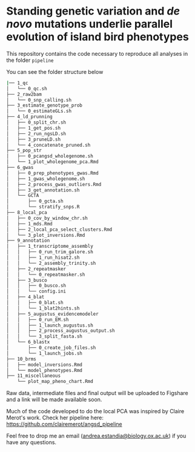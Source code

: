 # **Standing genetic variation and** ***de novo*** **mutations underlie parallel evolution of island bird phenotypes**

This repository contains the code necessary to reproduce all analyses in the folder `pipeline`

You can see the folder structure below

```bash
|── 1_qc
│   └── 0_qc.sh
├── 2_raw2bam
│   └── 0_snp_calling.sh
├── 3_estimate_genotype_prob
│   └── 0_estimateGLs.sh
├── 4_ld_prunning
│   ├── 0_split_chr.sh
│   ├── 1_get_pos.sh
│   ├── 2_run_ngsLD.sh
│   ├── 3_pruneLD.sh
│   └── 4_concatenate_pruned.sh
├── 5_pop_str
│   ├── 0_pcangsd_wholegenome.sh
│   └── 1_plot_wholegenome_pca.Rmd
├── 6_gwas
│   ├── 0_prep_phenotypes_gwas.Rmd
│   ├── 1_gwas_wholegenome.sh
│   ├── 2_process_gwas_outliers.Rmd
│   ├── 3_get_annotation.sh
│   └── GCTA
│       ├── 0_gcta.sh
│       └── stratify_snps.R
├── 8_local_pca
│   ├── 0_cov_by_window_chr.sh
│   ├── 1_mds.Rmd
│   ├── 2_local_pca_select_clusters.Rmd
│   └── 3_plot_inversions.Rmd
├── 9_annotation
│   ├── 1_transcriptome_assembly
│   │   ├── 0_run_trim_galore.sh
│   │   ├── 1_run_hisat2.sh
│   │   └── 2_assembly_trinity.sh
│   ├── 2_repeatmasker
│   │   └── 0_repeatmasker.sh
│   ├── 3_busco
│   │   ├── 0_busco.sh
│   │   └── config.ini
│   ├── 4_blat
│   │   ├── 0_blat.sh
│   │   └── 1_blat2hints.sh
│   ├── 5_augustus_evidencemodeler
│   │   ├── 0_run_EM.sh
│   │   ├── 1_launch_augustus.sh
│   │   ├── 2_process_augustus_output.sh
│   │   └── 3_split_fasta.sh
│   └── 6_blastx
│       ├── 0_create_job_files.sh
│       └── 1_launch_jobs.sh
├── 10_brms
│   ├── model_inversions.Rmd
│   └── model_phenotypes.Rmd
├── 11_miscellaneous
    └── plot_map_pheno_chart.Rmd

```

Raw data, intermediate files and final output will be uploaded to Figshare and a link will be made available soon.

Much of the code developed to do the local PCA was inspired by Claire Merot's work. Check her pipeline here: https://github.com/clairemerot/angsd_pipeline

Feel free to drop me an email (andrea.estandia@biology.ox.ac.uk) if you have any questions.	
